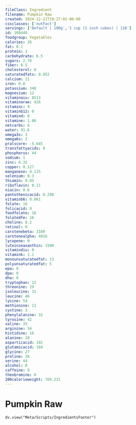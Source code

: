 ```yaml
---
fileClass: Ingredient
filename: Pumpkin Raw
created: 2024-12-21T19:27:02-06:00
cssclasses: ['nutFact']
servings: ['Default | 100g','1 cup (1 inch cubes) | 116']
id: 168448
foodgroup: Vegetables
calories: 26
fat: 0.1
protein: 1
carbohydrate: 6.5
sugars: 2.76
fiber: 0.5
cholesterol: 0
saturatedfats: 0.052
calcium: 21
iron: 0.8
potassium: 340
magnesium: 12
vitaminaiu: 8513
vitaminarae: 426
vitaminc: 9
vitaminb12: 0
vitamind: 0
vitamine: 1.06
netcarbs: 6
water: 91.6
omega3s: 3
omega6s: 2
pralscore: -5.645
transfattyacids: 0
phosphorus: 44
sodium: 1
zinc: 0.32
copper: 0.127
manganese: 0.125
selenium: 0.3
thiamin: 0.05
riboflavin: 0.11
niacin: 0.6
pantothenicacid: 0.298
vitaminb6: 0.061
folate: 16
folicacid: 0
foodfolate: 16
folatedfe: 16
choline: 8.2
retinol: 0
carotenebeta: 3100
carotenealpha: 4016
lycopene: 0
luteinzeaxanthin: 1500
vitamindiu: 0
vitamink: 1.1
monounsaturatedfat: 13
polyunsaturatedfat: 5
epa: 0
dpa: 0
dha: 0
tryptophan: 12
threonine: 29
isoleucine: 31
leucine: 46
lysine: 54
methionine: 11
cystine: 3
phenylalanine: 32
tyrosine: 42
valine: 35
arginine: 54
histidine: 16
alanine: 28
asparticacid: 102
glutamicacid: 184
glycine: 27
proline: 26
serine: 44
alcohol: 0
caffeine: 0
theobromine: 0
200calorieweight: 769.231
---
```


# Pumpkin Raw

```dataviewjs
dv.view("Meta/Scripts/IngredientsFooter")
```